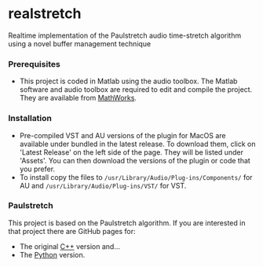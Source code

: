 # realstretch
Realtime implementation of the Paulstretch audio time-stretch algorithm using a novel buffer management technique

### Prerequisites
* This project is coded in Matlab using the audio toolbox.
The Matlab software and audio toolbox are required to edit and compile the project.
They are available from [MathWorks](https://www.mathworks.com/products/matlab.html).

### Installation
* Pre-compiled VST and AU versions of the plugin for MacOS are available under bundled in the latest release.
To download them, click on 'Latest Release' on the left side of the page.
They will be listed under 'Assets'.
You can then download the versions of the plugin or code that you prefer.
* To install copy the files to <code>/usr/Library/Audio/Plug-ins/Components/</code> for AU and <code>/usr/Library/Audio/Plug-ins/VST/</code> for VST.

### Paulstretch
This project is based on the Paulstretch algorithm.
If you are interested in that project there are GitHub pages for:
* The original [C++](https://github.com/paulnasca/paulstretch_cpp) version and...
* The [Python](https://github.com/paulnasca/paulstretch_python) version.
